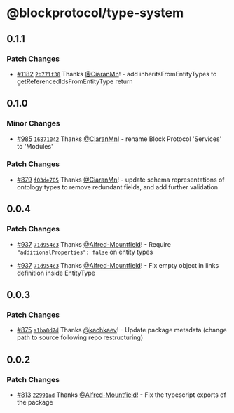# @blockprotocol/type-system

## 0.1.1

### Patch Changes

- [#1182](https://github.com/blockprotocol/blockprotocol/pull/1182) [`2b771f30`](https://github.com/blockprotocol/blockprotocol/commit/2b771f30e88ae610a01cb024eab082b8c7bb9a8a) Thanks [@CiaranMn](https://github.com/CiaranMn)! - add inheritsFromEntityTypes to getReferencedIdsFromEntityType return

## 0.1.0

### Minor Changes

- [#985](https://github.com/blockprotocol/blockprotocol/pull/985) [`16871042`](https://github.com/blockprotocol/blockprotocol/commit/168710424e95d3f5f24d15527814a8067ad1e68b) Thanks [@CiaranMn](https://github.com/CiaranMn)! - rename Block Protocol 'Services' to 'Modules'

### Patch Changes

- [#879](https://github.com/blockprotocol/blockprotocol/pull/879) [`f03de705`](https://github.com/blockprotocol/blockprotocol/commit/f03de705383463f41f72612b7fe38df5589855b3) Thanks [@CiaranMn](https://github.com/CiaranMn)! - update schema representations of ontology types to remove redundant fields, and add further validation

## 0.0.4

### Patch Changes

- [#937](https://github.com/blockprotocol/blockprotocol/pull/937) [`71d954c3`](https://github.com/blockprotocol/blockprotocol/commit/71d954c335cccb0274ac95fc677e1cb78b5f3d19) Thanks [@Alfred-Mountfield](https://github.com/Alfred-Mountfield)! - Require `"additionalProperties": false` on entity types

- [#937](https://github.com/blockprotocol/blockprotocol/pull/937) [`71d954c3`](https://github.com/blockprotocol/blockprotocol/commit/71d954c335cccb0274ac95fc677e1cb78b5f3d19) Thanks [@Alfred-Mountfield](https://github.com/Alfred-Mountfield)! - Fix empty object in links definition inside EntityType

## 0.0.3

### Patch Changes

- [#875](https://github.com/blockprotocol/blockprotocol/pull/875) [`a1ba0d7d`](https://github.com/blockprotocol/blockprotocol/commit/a1ba0d7d17971ee30586a673ce3d4f5bee6e65d1) Thanks [@kachkaev](https://github.com/kachkaev)! - Update package metadata (change path to source following repo restructuring)

## 0.0.2

### Patch Changes

- [#813](https://github.com/blockprotocol/blockprotocol/pull/813) [`22991ad`](https://github.com/blockprotocol/blockprotocol/commit/22991ad7c63ad8683ce09f5a10743e481d6b474a) Thanks [@Alfred-Mountfield](https://github.com/Alfred-Mountfield)! - Fix the typescript exports of the package
